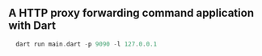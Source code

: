 ## A HTTP proxy forwarding command application with Dart
```dart
  dart run main.dart -p 9090 -l 127.0.0.1
```
